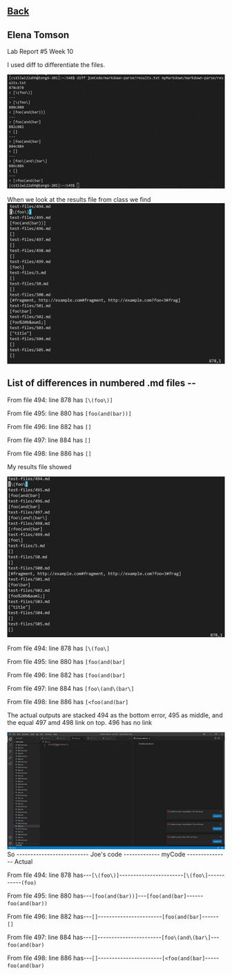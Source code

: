 [Back](https://monip1.github.io/cse15l-lab-reports/)
---
Elena Tomson
---
Lab Report #5 Week 10

I used diff to differentiate the files. 

![difference](Pictures/diff.png)

When we look at the results file from class we find 
![results](Pictures/results.png)

List of differences in numbered .md files --
--- 
From file 494:
line 878 has `[\(foo\)]`

From file 495:
line 880 has `[foo(and(bar))]`

From file 496:
line 882 has `[]`

From file 497:
line 884 has `[]`

From file 498:
line 886 has `[]`


My results file showed

![myResults](Pictures/myresults.png)

From file 494:
line 878 has `[\(foo\]`

From file 495:
line 880 has `[foo(and(bar]`

From file 496:
line 882 has `[foo(and(bar]`

From file 497:
line 884 has `[foo\(and\(bar\]`

From file 498:
line 886 has `[<foo(and(bar]`

The actual outputs are
stacked 494 as the bottom error, 495 as middle, and the equal 497 amd 498 link on top.
496 has no link

![494](Pictures/494.png)
So
-------------------------- Joe's code ------------- myCode --------------- Actual

From file 494: 
line 878 has---`[\(foo\)]`-----------------------`[\(foo\]`-----------`(foo)`


From file 495: 
line 880 has---`[foo(and(bar))]`---`[foo(and(bar]`------`foo(and(bar))`

From file 496: 
line 882 has---`[]`-----------------------`[foo(and(bar]`------`[]`

From file 497: 
line 884 has---`[]`-----------------------`[foo\(and\(bar\]`---`foo(and(bar)`

From file 498: 
line 886 has---`[]`-----------------------`[<foo(and(bar]`-----`foo(and(bar)`


